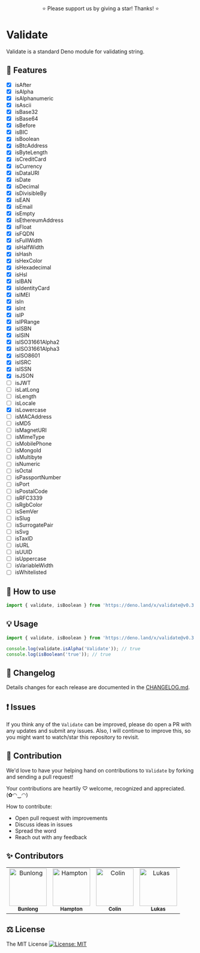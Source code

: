 <p align="center">
  ⭐️ Please support us by giving a star! Thanks! ⭐️
</p>

# Validate

Validate is a standard Deno module for validating string.

## 🎁 Features

* [x] isAfter
* [x] isAlpha
* [x] isAlphanumeric
* [x] isAscii
* [x] isBase32
* [x] isBase64
* [x] isBefore
* [x] isBIC
* [x] isBoolean
* [x] isBtcAddress
* [x] isByteLength
* [x] isCreditCard
* [x] isCurrency
* [x] isDataURI
* [x] isDate
* [x] isDecimal
* [x] isDivisibleBy
* [x] isEAN
* [x] isEmail
* [x] isEmpty
* [x] isEthereumAddress
* [x] isFloat
* [x] isFQDN
* [x] isFullWidth
* [x] isHalfWidth
* [x] isHash
* [x] isHexColor
* [x] isHexadecimal
* [x] isHsl
* [x] isIBAN
* [x] isIdentityCard
* [x] isIMEI
* [x] isIn
* [x] isInt
* [x] isIP
* [x] isIPRange
* [x] isISBN
* [x] isISIN
* [x] isISO31661Alpha2
* [x] isISO31661Alpha3
* [x] isISO8601
* [x] isISRC
* [x] isISSN
* [x] isJSON
* [ ] isJWT
* [ ] isLatLong
* [ ] isLength
* [ ] isLocale
* [x] isLowercase
* [ ] isMACAddress
* [ ] isMD5
* [ ] isMagnetURI
* [ ] isMimeType
* [ ] isMobilePhone
* [ ] isMongoId
* [ ] isMultibyte
* [ ] isNumeric
* [ ] isOctal
* [ ] isPassportNumber
* [ ] isPort
* [ ] isPostalCode
* [ ] isRFC3339
* [ ] isRgbColor
* [ ] isSemVer
* [ ] isSlug
* [ ] isSurrogatePair
* [ ] isSvg
* [ ] isTaxID
* [ ] isURL
* [ ] isUUID
* [ ] isUppercase
* [ ] isVariableWidth
* [ ] isWhitelisted

## 🔧 How to use

```ts
import { validate, isBoolean } from 'https://deno.land/x/validate@v0.3.0/mod.ts';
```

## 💡 Usage

```ts
import { validate, isBoolean } from 'https://deno.land/x/validate@v0.3.0/mod.ts';

console.log(validate.isAlpha('Validate')); // true
console.log(isBoolean('true')); // true
```

## 📜 Changelog

Details changes for each release are documented in the [CHANGELOG.md](https://github.com/jinglong7/validate/blob/master/CHANGELOG.md).

## ❗ Issues

If you think any of the `Validate` can be improved, please do open a PR with any updates and submit any issues. Also, I will continue to improve this, so you might want to watch/star this repository to revisit.

## 💪 Contribution

We'd love to have your helping hand on contributions to `Validate` by forking and sending a pull request!

Your contributions are heartily ♡ welcome, recognized and appreciated. (✿◠‿◠)

How to contribute:

- Open pull request with improvements
- Discuss ideas in issues
- Spread the word
- Reach out with any feedback

## ✨ Contributors

<table>
  <tr>
    <td align="center">
      <a href="https://github.com/Bunlong">
        <img src="https://avatars0.githubusercontent.com/u/1308397?s=400&u=945dc6b97571e2b98b659d34b1c81ae2514046bf&v=4" width="100" alt="Bunlong" />
        <br />
        <sub>
          <b>Bunlong</b>
        </sub>
      </a>
    </td>
    <td align="center">
      <a href="https://github.com/hamptonmoore">
        <img src="https://avatars2.githubusercontent.com/u/8162992?s=400&u=ff3c4f793bb7126181761fab57cf799a4524503b&v=4" width="100" alt="Hampton" />
        <br />
        <sub>
          <b>Hampton</b>
        </sub>
      </a>
    </td>
    <td align="center">
      <a href="https://github.com/SuperC03">
        <img src="https://avatars2.githubusercontent.com/u/42807913?s=400&u=fe371d8db5785f6c826a20a39dc41fdffa3fcc0b&v=4" width="100" alt="Colin" />
        <br />
        <sub>
          <b>Colin</b>
        </sub>
      </a>
    </td>
    <td align="center">
      <a href="https://github.com/lholliger">
        <img src="https://avatars3.githubusercontent.com/u/14064434?s=400&u=2d718e5a1cee7719fdab4e0e0d4e99f8bd26e2ba&v=4" width="100" alt="Lukas" />
        <br />
        <sub>
          <b>Lukas</b>
        </sub>
      </a>
    </td>
  </tr>
</table>

## ⚖️ License

The MIT License [![License: MIT](https://img.shields.io/badge/License-MIT-yellow.svg)](https://opensource.org/licenses/MIT)
